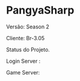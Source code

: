 # PangyaSharp
Versão: Season 2

Cliente: Br-3.05

Status do Projeto.

Login Server :


Game Server:
